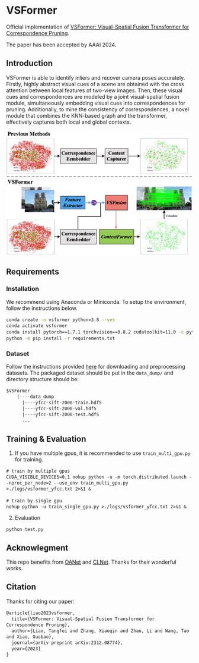 # VSFormer

Official implementation of [VSFormer: Visual-Spatial Fusion Transformer for Correspondence Pruning](https://arxiv.org/pdf/2312.08774.pdf). 

The paper has been accepted by AAAI 2024. 

## Introduction
VSFormer is able to identify inliers and recover camera poses accurately. 
Firstly, highly abstract visual cues of a scene are obtained with the cross attention between local features of two-view images. 
Then, these visual cues and correspondences are modeled by a joint visual-spatial fusion module, simultaneously embedding visual cues into correspondences for pruning. 
Additionally, to mine the consistency of correspondences, a novel module that combines the KNN-based graph and the transformer, effectively captures both local and global contexts.

<div align=center><img src ="assets/figure1.jpg" style="zoom:60%;"/></div>

## Requirements

### Installation
We recommend using Anaconda or Miniconda. To setup the environment, follow the instructions below. 
```bash
conda create -n vsformer python=3.8 --yes
conda activate vsformer
conda install pytorch==1.7.1 torchvision==0.8.2 cudatoolkit=11.0 -c pytorch --yes
python -m pip install -r requirements.txt
```

### Dataset
Follow the instructions provided [here](https://github.com/zjhthu/OANet) for downloading and preprocessing datasets. 
The packaged dataset should be put in the `data_dump/` and directory structure should be: 
```
$VSFormer
    |----data_dump
      |----yfcc-sift-2000-train.hdf5
      |----yfcc-sift-2000-val.hdf5
      |----yfcc-sift-2000-test.hdf5
      ...
```

## Training & Evaluation
1. If you have multiple gpus, it is recommended to use `train_multi_gpu.py` for training. 
```
# train by multiple gpus
CUDA_VISIBLE_DEVICES=0,1 nohup python -u -m torch.distributed.launch --nproc_per_node=2 --use_env train_multi_gpu.py >./logs/vsformer_yfcc.txt 2>&1 &

# train by single gpu
nohup python -u train_single_gpu.py >./logs/vsformer_yfcc.txt 2>&1 &
```

2. Evaluation
```
python test.py
```

## Acknowlegment
This repo benefits from [OANet](https://github.com/zjhthu/OANet) and [CLNet](https://github.com/sailor-z/CLNet). Thanks for their wonderful works. 

## Citation
Thanks for citing our paper:

```
@article{liao2023vsformer,
  title={VSFormer: Visual-Spatial Fusion Transformer for Correspondence Pruning},
  author={Liao, Tangfei and Zhang, Xiaoqin and Zhao, Li and Wang, Tao and Xiao, Guobao},
  journal={arXiv preprint arXiv:2312.08774},
  year={2023}
}
```
